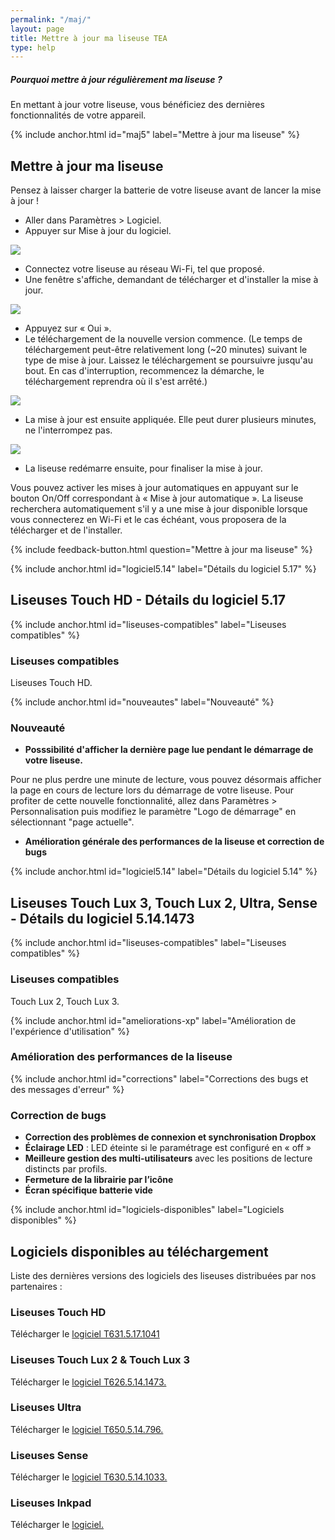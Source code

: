 ```yaml
---
permalink: "/maj/"
layout: page
title: Mettre à jour ma liseuse TEA
type: help
---
```


<div class="protip">
    <h5>Pourquoi mettre à jour régulièrement ma liseuse ?</h5>
    <p>En mettant à jour votre liseuse, vous bénéficiez des dernières fonctionnalités de votre appareil.</p>
</div>


{% include anchor.html id="maj5" label="Mettre à jour ma liseuse" %}

## Mettre à jour ma liseuse

<div class="protip"><p>Pensez à laisser charger la batterie de votre liseuse avant de lancer la mise à jour !</p></div>

- Aller dans Paramètres > Logiciel.
- Appuyer sur Mise à jour du logiciel.

![](/images/majv5-1.jpg)

- Connectez votre liseuse au réseau Wi-Fi, tel que proposé.
- Une fenêtre s'affiche, demandant de télécharger et d'installer la mise à jour.

![](/images/majv5-2.jpg)

- Appuyez sur « Oui ».
- Le téléchargement de la nouvelle version commence. (Le temps de téléchargement peut-être relativement long (~20 minutes) suivant le type de mise à jour. Laissez le téléchargement se poursuivre jusqu'au bout. En cas d'interruption, recommencez la démarche, le téléchargement reprendra où il s'est arrêté.)

![](/images/majv5-3.jpg)

- La mise à jour est ensuite appliquée. Elle peut durer plusieurs minutes, ne l'interrompez pas.

![](/images/majv5-5.jpg)

- La liseuse redémarre ensuite, pour finaliser la mise à jour.

Vous pouvez activer les mises à jour automatiques en appuyant sur le bouton On/Off correspondant à « Mise à jour automatique ». La liseuse recherchera automatiquement s'il y a une mise à jour disponible lorsque vous connecterez en Wi-Fi et le cas échéant, vous proposera de la télécharger et de l'installer.

{% include feedback-button.html question="Mettre à jour ma liseuse" %}


{% include anchor.html id="logiciel5.14" label="Détails du logiciel 5.17" %}

## Liseuses Touch HD - Détails du logiciel 5.17

{% include anchor.html id="liseuses-compatibles" label="Liseuses compatibles" %}

### Liseuses compatibles

Liseuses Touch HD.

{% include anchor.html id="nouveautes" label="Nouveauté" %}

### Nouveauté

- **Posssibilité d'afficher la dernière page lue pendant le démarrage de votre liseuse.**

Pour ne plus perdre une minute de lecture, vous pouvez désormais afficher la page en cours de lecture lors du démarrage de votre liseuse.
Pour profiter de cette nouvelle fonctionnalité, allez dans Paramètres > Personnalisation puis modifiez le paramètre "Logo de démarrage" en sélectionnant "page actuelle".

- **Amélioration générale des performances de la liseuse et correction de bugs**

{% include anchor.html id="logiciel5.14" label="Détails du logiciel 5.14" %}

## Liseuses Touch Lux 3, Touch Lux 2, Ultra, Sense - Détails du logiciel 5.14.1473

{% include anchor.html id="liseuses-compatibles" label="Liseuses compatibles" %}

### Liseuses compatibles

Touch Lux 2, Touch Lux 3.

{% include anchor.html id="ameliorations-xp" label="Amélioration de l'expérience d'utilisation" %}

### Amélioration des performances de la liseuse

{% include anchor.html id="corrections" label="Corrections des bugs et des messages d'erreur" %}

### Correction de bugs
- **Correction des problèmes de connexion et synchronisation Dropbox**
- **Éclairage LED** : LED éteinte si le paramétrage est configuré en « off »
- **Meilleure gestion des multi-utilisateurs** avec les positions de lecture distincts par profils.
- **Fermeture de la librairie par l’icône**
- **Écran spécifique batterie vide**
 
{% include anchor.html id="logiciels-disponibles" label="Logiciels disponibles" %}

## Logiciels disponibles au téléchargement

Liste des dernières versions des logiciels des liseuses distribuées par nos partenaires :

### Liseuses Touch HD
Télécharger le [logiciel T631.5.17.1041](https://drive.google.com/file/d/1jkFjP2IutYwL4AuSBu6r6ANVrsLrkgMS)

### Liseuses Touch Lux 2 & Touch Lux 3
Télécharger le [logiciel T626.5.14.1473.](https://drive.google.com/file/d/1rZECSORltgg-0x7ye8SQu3Il6YbvK8cQ)

### Liseuses Ultra
Télécharger le [logiciel T650.5.14.796.](https://drive.google.com/file/d/0B7hvXLD2QLi1bWltSEV6Z0VjcUU)

### Liseuses Sense
Télécharger le [logiciel T630.5.14.1033.](https://drive.google.com/open?id=0B7hvXLD2QLi1R1hoMFlrbmpuUU0)

### Liseuses Inkpad
Télécharger le [logiciel.](https://drive.google.com/open?id=0BzY6xTxUGQZna1NhM0oxb3puZ2c)

